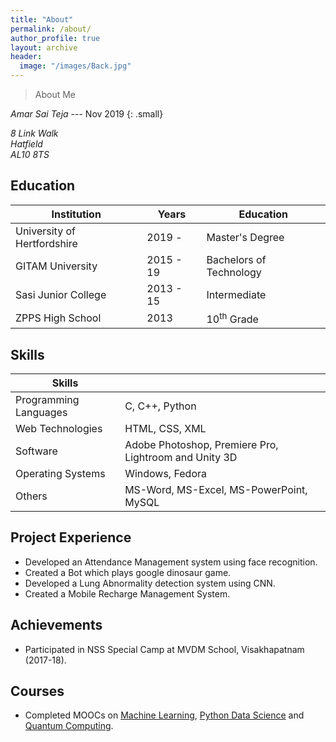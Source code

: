 ```yaml
---
title: "About"
permalink: /about/
author_profile: true
layout: archive
header:
  image: "/images/Back.jpg"
---
```


> About Me

<cite>Amar Sai Teja</cite> --- Nov 2019
{: .small}

<address>
  8 Link Walk<br /> Hatfield<br /> AL10 8TS
</address>

## Education

| Institution                  | Years     | Education                |
| ---------------------------- | --------- | ------------------------ |
| University of Hertfordshire  | 2019 -    | Master's Degree          |
| GITAM University             | 2015 - 19 | Bachelors of Technology  |
| Sasi Junior College          | 2013 - 15 | Intermediate             |
| ZPPS High School             | 2013      | 10<sup>th</sup> Grade    |

## Skills

| Skills                |                                                        |
|-----------------------|--------------------------------------------------------|
| Programming Languages | C, C++, Python                                         |
| Web Technologies      | HTML, CSS, XML                                         |
| Software              | Adobe Photoshop, Premiere Pro, Lightroom and Unity 3D  |
| Operating Systems     | Windows, Fedora                                        |
| Others                | MS-Word, MS-Excel, MS-PowerPoint, MySQL                |

## Project Experience
*	Developed an Attendance Management system using face recognition.
*	Created a Bot which plays google dinosaur game.
*	Developed a Lung Abnormality detection system using CNN.
*	Created a Mobile Recharge Management System.


## Achievements
*	Participated in NSS Special Camp at MVDM School, Visakhapatnam (2017-18).

## Courses
*	Completed MOOCs on [Machine Learning](https://www.coursera.org/account/accomplishments/certificate/C4JF9MQBBFUY), [Python Data Science](https://udemy-certificate.s3.amazonaws.com/image/UC-W58ZRWQ8.jpg) and [Quantum Computing](https://udemy-certificate.s3.amazonaws.com/image/UC-W58ZRWQ8.jpg).
